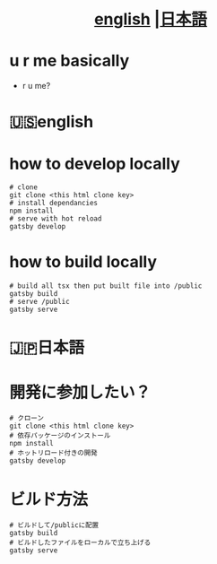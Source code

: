 
<h1 align="center"> <a href="#english">english</a> |<a href="#japanese">日本語</a></h1>

<!-- ![README LOGO](_design/bk.png) -->
#  u r me basically

- r u me?
<!-- - [URL](https://jumang-potaru.dev) -->

<h1 align="left" id="english"> 🇺🇸english<h1>

# how to develop locally
```
# clone
git clone <this html clone key>
# install dependancies
npm install
# serve with hot reload
gatsby develop 
```

# how to build locally
```
# build all tsx then put built file into /public
gatsby build
# serve /public
gatsby serve
```

<h1 align="left" id="japanese"> 🇯🇵日本語<h1>

# 開発に参加したい？
```
# クローン
git clone <this html clone key>
# 依存パッケージのインストール
npm install
# ホットリロード付きの開発
gatsby develop 
```

# ビルド方法
```
# ビルドして/publicに配置
gatsby build
# ビルドしたファイルをローカルで立ち上げる
gatsby serve
```